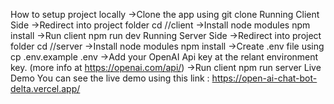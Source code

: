 How to setup project locally
->Clone the app using  git clone
Running Client Side
->Redirect into project folder cd /<your-project-folder>/client
->Install node modules npm install
->Run client npm run dev
Running Server Side
->Redirect into project folder cd /<your-project-folder>/server
->Install node modules npm install
->Create .env file using cp .env.example .env
->Add your OpenAI Api key at the relant environment key. (more info at https://openai.com/api/)
->Run client npm run server
Live Demo
You can see the live demo using this link : https://open-ai-chat-bot-delta.vercel.app/
